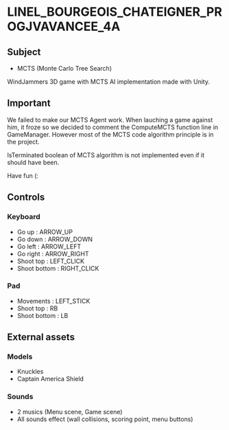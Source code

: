 # LINEL_BOURGEOIS_CHATEIGNER_PROGJVAVANCEE_4A

## Subject

- MCTS (Monte Carlo Tree Search)

WindJammers 3D game with MCTS AI implementation made with Unity.


## Important

We failed to make our MCTS Agent work. When lauching a game against him, it froze so we decided to comment the ComputeMCTS function line in GameManager.
However most of the MCTS code algorithm principle is in the project.

IsTerminated boolean of MCTS algorithm is not implemented even if it should have been.

Have fun (:

## Controls

### Keyboard
- Go up : ARROW_UP
- Go down : ARROW_DOWN
- Go left : ARROW_LEFT
- Go right : ARROW_RIGHT
- Shoot top : LEFT_CLICK
- Shoot bottom : RIGHT_CLICK

### Pad
- Movements : LEFT_STICK
- Shoot top : RB
- Shoot bottom : LB

## External assets

### Models
- Knuckles
- Captain America Shield

### Sounds
- 2 musics (Menu scene, Game scene)
- All sounds effect (wall collisions, scoring point, menu buttons)
